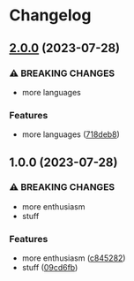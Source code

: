 # Changelog

## [2.0.0](https://github.com/devdoshi/test-release-please/compare/v1.0.0...v2.0.0) (2023-07-28)


### ⚠ BREAKING CHANGES

* more languages

### Features

* more languages ([718deb8](https://github.com/devdoshi/test-release-please/commit/718deb869cee4fa2e1dfa6555052b85c3870fa23))

## 1.0.0 (2023-07-28)


### ⚠ BREAKING CHANGES

* more enthusiasm
* stuff

### Features

* more enthusiasm ([c845282](https://github.com/devdoshi/test-release-please/commit/c8452827e7fab352cab3666ad6d8d99fc98158f8))
* stuff ([09cd6fb](https://github.com/devdoshi/test-release-please/commit/09cd6fb663757074a194e78f24175f9cddbc2f02))

